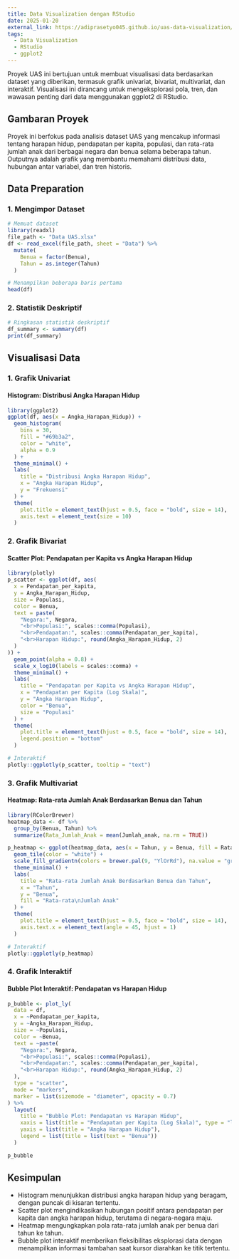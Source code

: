 ```yaml
---
title: Data Visualization dengan RStudio
date: 2025-01-20
external_link: https://adiprasetyo045.github.io/uas-data-visualization/
tags:
  - Data Visualization
  - RStudio
  - ggplot2
---
```


Proyek UAS ini bertujuan untuk membuat visualisasi data berdasarkan dataset yang diberikan, termasuk grafik univariat, bivariat, multivariat, dan interaktif. Visualisasi ini dirancang untuk mengeksplorasi pola, tren, dan wawasan penting dari data menggunakan ggplot2 di RStudio.

## Gambaran Proyek

Proyek ini berfokus pada analisis dataset UAS yang mencakup informasi tentang harapan hidup, pendapatan per kapita, populasi, dan rata-rata jumlah anak dari berbagai negara dan benua selama beberapa tahun. Outputnya adalah grafik yang membantu memahami distribusi data, hubungan antar variabel, dan tren historis.

## Data Preparation

### 1. Mengimpor Dataset
```r
# Memuat dataset
library(readxl)
file_path <- "Data UAS.xlsx"
df <- read_excel(file_path, sheet = "Data") %>%
  mutate(
    Benua = factor(Benua),
    Tahun = as.integer(Tahun)
  )

# Menampilkan beberapa baris pertama
head(df)
```

### 2. Statistik Deskriptif
```r
# Ringkasan statistik deskriptif
df_summary <- summary(df)
print(df_summary)
```

## Visualisasi Data

### 1. Grafik Univariat
#### Histogram: Distribusi Angka Harapan Hidup
```r
library(ggplot2)
ggplot(df, aes(x = Angka_Harapan_Hidup)) +
  geom_histogram(
    bins = 30, 
    fill = "#69b3a2", 
    color = "white", 
    alpha = 0.9
  ) +
  theme_minimal() +
  labs(
    title = "Distribusi Angka Harapan Hidup",
    x = "Angka Harapan Hidup",
    y = "Frekuensi"
  ) +
  theme(
    plot.title = element_text(hjust = 0.5, face = "bold", size = 14),
    axis.text = element_text(size = 10)
  )
```

### 2. Grafik Bivariat
#### Scatter Plot: Pendapatan per Kapita vs Angka Harapan Hidup
```r
library(plotly)
p_scatter <- ggplot(df, aes(
  x = Pendapatan_per_kapita,
  y = Angka_Harapan_Hidup,
  size = Populasi,
  color = Benua,
  text = paste(
    "Negara:", Negara, 
    "<br>Populasi:", scales::comma(Populasi),
    "<br>Pendapatan:", scales::comma(Pendapatan_per_kapita),
    "<br>Harapan Hidup:", round(Angka_Harapan_Hidup, 2)
  )
)) +
  geom_point(alpha = 0.8) +
  scale_x_log10(labels = scales::comma) +
  theme_minimal() +
  labs(
    title = "Pendapatan per Kapita vs Angka Harapan Hidup",
    x = "Pendapatan per Kapita (Log Skala)",
    y = "Angka Harapan Hidup",
    color = "Benua",
    size = "Populasi"
  ) +
  theme(
    plot.title = element_text(hjust = 0.5, face = "bold", size = 14),
    legend.position = "bottom"
  )

# Interaktif
plotly::ggplotly(p_scatter, tooltip = "text")
```

### 3. Grafik Multivariat
#### Heatmap: Rata-rata Jumlah Anak Berdasarkan Benua dan Tahun
```r
library(RColorBrewer)
heatmap_data <- df %>%
  group_by(Benua, Tahun) %>%
  summarize(Rata_Jumlah_Anak = mean(Jumlah_anak, na.rm = TRUE))

p_heatmap <- ggplot(heatmap_data, aes(x = Tahun, y = Benua, fill = Rata_Jumlah_Anak)) +
  geom_tile(color = "white") +
  scale_fill_gradientn(colors = brewer.pal(9, "YlOrRd"), na.value = "grey") +
  theme_minimal() +
  labs(
    title = "Rata-rata Jumlah Anak Berdasarkan Benua dan Tahun",
    x = "Tahun",
    y = "Benua",
    fill = "Rata-rata\nJumlah Anak"
  ) +
  theme(
    plot.title = element_text(hjust = 0.5, face = "bold", size = 14),
    axis.text.x = element_text(angle = 45, hjust = 1)
  )

# Interaktif
plotly::ggplotly(p_heatmap)
```

### 4. Grafik Interaktif
#### Bubble Plot Interaktif: Pendapatan vs Harapan Hidup
```r
p_bubble <- plot_ly(
  data = df,
  x = ~Pendapatan_per_kapita,
  y = ~Angka_Harapan_Hidup,
  size = ~Populasi,
  color = ~Benua,
  text = ~paste(
    "Negara:", Negara, 
    "<br>Populasi:", scales::comma(Populasi),
    "<br>Pendapatan:", scales::comma(Pendapatan_per_kapita),
    "<br>Harapan Hidup:", round(Angka_Harapan_Hidup, 2)
  ),
  type = "scatter",
  mode = "markers",
  marker = list(sizemode = "diameter", opacity = 0.7)
) %>%
  layout(
    title = "Bubble Plot: Pendapatan vs Harapan Hidup",
    xaxis = list(title = "Pendapatan per Kapita (Log Skala)", type = "log"),
    yaxis = list(title = "Angka Harapan Hidup"),
    legend = list(title = list(text = "Benua"))
  )

p_bubble
```

## Kesimpulan

- Histogram menunjukkan distribusi angka harapan hidup yang beragam, dengan puncak di kisaran tertentu.
- Scatter plot mengindikasikan hubungan positif antara pendapatan per kapita dan angka harapan hidup, terutama di negara-negara maju.
- Heatmap mengungkapkan pola rata-rata jumlah anak per benua dari tahun ke tahun.
- Bubble plot interaktif memberikan fleksibilitas eksplorasi data dengan menampilkan informasi tambahan saat kursor diarahkan ke titik tertentu.
